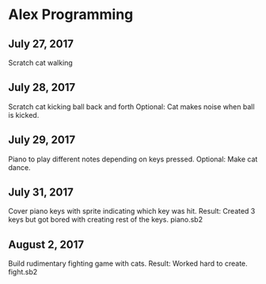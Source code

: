 Alex Programming
================

July 27, 2017
-------------
Scratch cat walking

July 28, 2017
-------------
Scratch cat kicking ball back and forth
Optional: Cat makes noise when ball is kicked.

July 29, 2017
-------------
Piano to play different notes depending on keys pressed.
Optional:  Make cat dance.

July 31, 2017
-------------
Cover piano keys with sprite indicating which key was hit.
Result:  Created 3 keys but got bored with creating rest of the keys.
piano.sb2

August 2, 2017
--------------
Build rudimentary fighting game with cats.
Result: Worked hard to create.
fight.sb2
